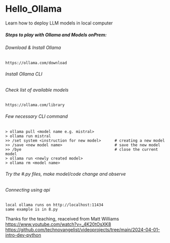 # Hello_Ollama
Learn how to deploy LLM models in local computer 

##### Steps to play with Ollama and Models onPrem:

###### Download & Install Ollama
    https://ollama.com/download

###### Install Ollama CLI

###### Check list of available models
    https://ollama.com/library

###### Few necessary CLI command 
    > ollama pull <model name e.g. mistral>
    > ollama run mistral
    >> /set system <instruction for new model>      # creating a new model
    >> /save <new model name>                       # save the new model 
    >> /bye                                         # close the current model
    > ollama run <newly created model>
    > ollama rm <model name>

###### Try the #.py files, make model/code change and observe 

###### Connecting using api
    local ollama runs on http://localhost:11434
    same example is in 8.py 


Thanks for the teaching, reaceived from Matt Williams
https://www.youtube.com/watch?v=_4K20tOsXK8
https://github.com/technovangelist/videoprojects/tree/main/2024-04-01-intro-dev-python
